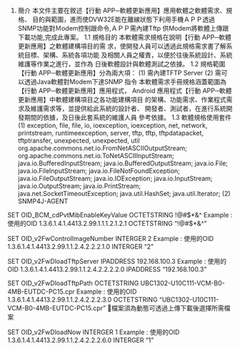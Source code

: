 1. 簡介
本文件主要在敘述【行動 APP─軟體更新應用】應用軟體之軟體需求、規格、
目的與範圍，進而使DVW32E能在離線狀態下利用手機ＡＰＰ透過SNMP功能對Ｍodem控制跟命令,ＡＰＰ需內建Tftp 供Modem將軟體上傳跟下載功能,完成此專案。
1.1 規格目的
本軟體需求規格在說明【行動 APP─軟體更新應用】之軟體建構項目的需
求，使開發人員可以透過此規格需求書了解系統目標、架構、系統各項功能
及相關人員之權責，以便於往後系統設計、系統維護等作業之進行，並作為
日後軟體設計與軟體測試之依據。
1.2 規格範圍
【行動 APP─軟體更新應用】分為兩大項：
(1) 需內建TFTP Server 
(2) 需可以透過Java軟體對Modem下達SNMP 指令
本軟體需求手冊規格涵蓋範圍為【行動 APP─軟體更新應用】應用程式，
Android 應用程式【行動 APP─軟體更新應用】中軟體建構項目之各功能建構項目
的架構、功能需求、作業程式需求及維護需求等，並提供給此系統的設計者、
開發者、測試者，在進行系統開發期間的依據，及日後此套系統的維護人員
參考依據。
1.3 軟體規格使用套件
(1) exception, file, file, io, ioexception, ioexception, net, network, printstream, runtimeexception, server, tftp, tftp, tftpdatapacket, tftptransfer, unexpected, unexpected, util
org.apache.commons.net.io.FromNetASCIIOutputStream;
org.apache.commons.net.io.ToNetASCIIInputStream;
java.io.BufferedInputStream;
java.io.BufferedOutputStream;
java.io.File;
java.io.FileInputStream;
java.io.FileNotFoundException;
java.io.FileOutputStream;
java.io.IOException;
java.io.InputStream;
java.io.OutputStream;
java.io.PrintStream;
java.net.SocketTimeoutException;
java.util.HashSet;
java.util.Iterator;
(2) SNMP4J-AGENT
 
SET OID_BCM_cdPvtMibEnableKeyValue OCTETSTRING !@#$*&^
Example : 使用的OID 1.3.6.1.4.1.4413.2.99.1.1.1.2.1.2.1 OCTETSTRING  “!@#$*&^” 

SET OID_v2FwControlImageNumber INTERGER 2
Example : 使用的OID 1.3.6.1.4.1.4413.2.99.1.1.2.4.2.2.2.1.0 INTERGER “2”

SET OID_v2FwDloadTftpServer IPADDRESS 192.168.100.3
Example : 使用的OID 1.3.6.1.4.1.4413.2.99.1.1.2.4.2.2.2.2.0 IPADDRESS “192.168.100.3”

SET OID_v2FwDloadTftpPath OCTETSTRING UBC1302-U10C111-VCM-B0-4MB-EUTDC-PC15.cpr
Example : 使用的OID 1.3.6.1.4.1.4413.2.99.1.1.2.4.2.2.2.3.0 OCTETSTRING “UBC1302-U10C111-VCM-B0-4MB-EUTDC-PC15.cpr” 檔案須為動態可透過上傳下載後選擇所需檔案

SET OID_v2FwDloadNow INTERGER 1
Example : 使用的OID 1.3.6.1.4.1.4413.2.99.1.1.2.4.2.2.2.6.0 INTERGER “1” 
